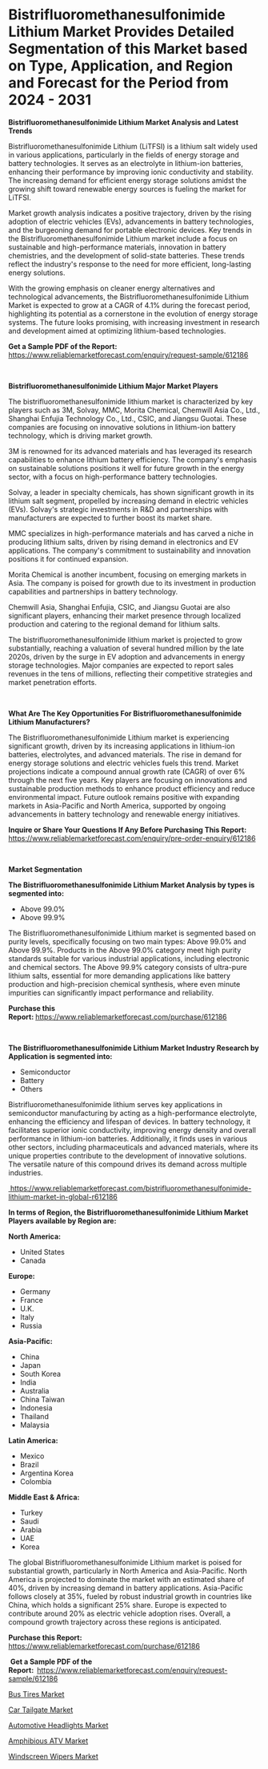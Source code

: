 <p><h1>Bistrifluoromethanesulfonimide Lithium Market Provides Detailed Segmentation of this Market based on Type, Application, and Region and Forecast for the Period from 2024 - 2031</h1></p><p><strong>Bistrifluoromethanesulfonimide Lithium Market Analysis and Latest Trends</strong></p>
<p><p>Bistrifluoromethanesulfonimide Lithium (LiTFSI) is a lithium salt widely used in various applications, particularly in the fields of energy storage and battery technologies. It serves as an electrolyte in lithium-ion batteries, enhancing their performance by improving ionic conductivity and stability. The increasing demand for efficient energy storage solutions amidst the growing shift toward renewable energy sources is fueling the market for LiTFSI.</p><p>Market growth analysis indicates a positive trajectory, driven by the rising adoption of electric vehicles (EVs), advancements in battery technologies, and the burgeoning demand for portable electronic devices. Key trends in the Bistrifluoromethanesulfonimide Lithium market include a focus on sustainable and high-performance materials, innovation in battery chemistries, and the development of solid-state batteries. These trends reflect the industry's response to the need for more efficient, long-lasting energy solutions. </p><p>With the growing emphasis on cleaner energy alternatives and technological advancements, the Bistrifluoromethanesulfonimide Lithium Market is expected to grow at a CAGR of 4.1% during the forecast period, highlighting its potential as a cornerstone in the evolution of energy storage systems. The future looks promising, with increasing investment in research and development aimed at optimizing lithium-based technologies.</p></p>
<p><strong>Get a Sample PDF of the Report:&nbsp;</strong> <a href="https://www.reliablemarketforecast.com/enquiry/request-sample/612186?utm_campaign=1874&utm_medium=2&utm_source=Github&utm_content=ia&utm_term=10122024&utm_id=bistrifluoromethanesulfonimide-lithium">https://www.reliablemarketforecast.com/enquiry/request-sample/612186</a></p>
<p>&nbsp;</p>
<p><strong>Bistrifluoromethanesulfonimide Lithium Major Market Players</strong></p>
<p><p>The bistrifluoromethanesulfonimide lithium market is characterized by key players such as 3M, Solvay, MMC, Morita Chemical, Chemwill Asia Co., Ltd., Shanghai Enfujia Technology Co., Ltd., CSIC, and Jiangsu Guotai. These companies are focusing on innovative solutions in lithium-ion battery technology, which is driving market growth.</p><p>3M is renowned for its advanced materials and has leveraged its research capabilities to enhance lithium battery efficiency. The company's emphasis on sustainable solutions positions it well for future growth in the energy sector, with a focus on high-performance battery technologies.</p><p>Solvay, a leader in specialty chemicals, has shown significant growth in its lithium salt segment, propelled by increasing demand in electric vehicles (EVs). Solvay's strategic investments in R&D and partnerships with manufacturers are expected to further boost its market share.</p><p>MMC specializes in high-performance materials and has carved a niche in producing lithium salts, driven by rising demand in electronics and EV applications. The company's commitment to sustainability and innovation positions it for continued expansion.</p><p>Morita Chemical is another incumbent, focusing on emerging markets in Asia. The company is poised for growth due to its investment in production capabilities and partnerships in battery technology.</p><p>Chemwill Asia, Shanghai Enfujia, CSIC, and Jiangsu Guotai are also significant players, enhancing their market presence through localized production and catering to the regional demand for lithium salts.</p><p>The bistrifluoromethanesulfonimide lithium market is projected to grow substantially, reaching a valuation of several hundred million by the late 2020s, driven by the surge in EV adoption and advancements in energy storage technologies. Major companies are expected to report sales revenues in the tens of millions, reflecting their competitive strategies and market penetration efforts.</p></p>
<p>&nbsp;</p>
<p><strong>What Are The Key Opportunities For Bistrifluoromethanesulfonimide Lithium Manufacturers?</strong></p>
<p><p>The Bistrifluoromethanesulfonimide Lithium market is experiencing significant growth, driven by its increasing applications in lithium-ion batteries, electrolytes, and advanced materials. The rise in demand for energy storage solutions and electric vehicles fuels this trend. Market projections indicate a compound annual growth rate (CAGR) of over 6% through the next five years. Key players are focusing on innovations and sustainable production methods to enhance product efficiency and reduce environmental impact. Future outlook remains positive with expanding markets in Asia-Pacific and North America, supported by ongoing advancements in battery technology and renewable energy initiatives.</p></p>
<p><strong>Inquire or Share Your Questions If Any Before Purchasing This Report:</strong> <a href="https://www.reliablemarketforecast.com/enquiry/pre-order-enquiry/612186?utm_campaign=1874&utm_medium=2&utm_source=Github&utm_content=ia&utm_term=10122024&utm_id=bistrifluoromethanesulfonimide-lithium">https://www.reliablemarketforecast.com/enquiry/pre-order-enquiry/612186</a></p>
<p>&nbsp;</p>
<p><strong>Market Segmentation</strong></p>
<p><strong>The Bistrifluoromethanesulfonimide Lithium Market Analysis by types is segmented into:</strong></p>
<p><ul><li>Above 99.0%</li><li>Above 99.9%</li></ul></p>
<p><p>The Bistrifluoromethanesulfonimide Lithium market is segmented based on purity levels, specifically focusing on two main types: Above 99.0% and Above 99.9%. Products in the Above 99.0% category meet high purity standards suitable for various industrial applications, including electronic and chemical sectors. The Above 99.9% category consists of ultra-pure lithium salts, essential for more demanding applications like battery production and high-precision chemical synthesis, where even minute impurities can significantly impact performance and reliability.</p></p>
<p><strong>Purchase this Report:&nbsp;</strong><a href="https://www.reliablemarketforecast.com/purchase/612186?utm_campaign=1874&utm_medium=2&utm_source=Github&utm_content=ia&utm_term=10122024&utm_id=bistrifluoromethanesulfonimide-lithium">https://www.reliablemarketforecast.com/purchase/612186</a></p>
<p>&nbsp;</p>
<p><strong>The Bistrifluoromethanesulfonimide Lithium Market Industry Research by Application is segmented into:</strong></p>
<p><ul><li>Semiconductor</li><li>Battery</li><li>Others</li></ul></p>
<p><p>Bistrifluoromethanesulfonimide lithium serves key applications in semiconductor manufacturing by acting as a high-performance electrolyte, enhancing the efficiency and lifespan of devices. In battery technology, it facilitates superior ionic conductivity, improving energy density and overall performance in lithium-ion batteries. Additionally, it finds uses in various other sectors, including pharmaceuticals and advanced materials, where its unique properties contribute to the development of innovative solutions. The versatile nature of this compound drives its demand across multiple industries.</p></p>
<p><a href="https://www.reliablemarketforecast.com/bistrifluoromethanesulfonimide-lithium-market-in-global-r612186?utm_campaign=1874&utm_medium=2&utm_source=Github&utm_content=ia&utm_term=10122024&utm_id=bistrifluoromethanesulfonimide-lithium">&nbsp;https://www.reliablemarketforecast.com/bistrifluoromethanesulfonimide-lithium-market-in-global-r612186</a></p>
<p><strong>In terms of Region, the Bistrifluoromethanesulfonimide Lithium Market Players available by Region are:</strong></p>
<p>
    <p> <strong> North America: </strong>
        <ul>
            <li>United States</li>
            <li>Canada</li>
        </ul>
        </p> 
    <p> <strong> Europe: </strong>
        <ul>
            <li>Germany</li>
            <li>France</li>
            <li>U.K.</li>
            <li>Italy</li>
            <li>Russia</li>
        </ul>
        </p> 
    <p> <strong> Asia-Pacific: </strong>
        <ul>
            <li>China</li>
            <li>Japan</li>
            <li>South Korea</li>
            <li>India</li>
            <li>Australia</li>
            <li>China Taiwan</li>
            <li>Indonesia</li>
            <li>Thailand</li>
            <li>Malaysia</li>
        </ul>
        </p> 
    <p> <strong> Latin America: </strong>
        <ul>
            <li>Mexico</li>
            <li>Brazil</li>
            <li>Argentina Korea</li>
            <li>Colombia</li>
        </ul>
        </p> 
    <p> <strong> Middle East & Africa: </strong>
        <ul>
            <li>Turkey</li>
            <li>Saudi</li>
            <li>Arabia</li>
            <li>UAE</li>
            <li>Korea</li>
        </ul>
    </p>
    </p>
<p><p>The global Bistrifluoromethanesulfonimide Lithium market is poised for substantial growth, particularly in North America and Asia-Pacific. North America is projected to dominate the market with an estimated share of 40%, driven by increasing demand in battery applications. Asia-Pacific follows closely at 35%, fueled by robust industrial growth in countries like China, which holds a significant 25% share. Europe is expected to contribute around 20% as electric vehicle adoption rises. Overall, a compound growth trajectory across these regions is anticipated.</p></p>
<p><strong>Purchase this Report: </strong><a href="https://www.reliablemarketforecast.com/purchase/612186?utm_campaign=1874&utm_medium=2&utm_source=Github&utm_content=ia&utm_term=10122024&utm_id=bistrifluoromethanesulfonimide-lithium">https://www.reliablemarketforecast.com/purchase/612186</a></p>
<p>&nbsp;<strong>Get a Sample PDF of the Report:&nbsp;&nbsp;</strong><a href="https://www.reliablemarketforecast.com/enquiry/request-sample/612186?utm_campaign=1874&utm_medium=2&utm_source=Github&utm_content=ia&utm_term=10122024&utm_id=bistrifluoromethanesulfonimide-lithium">https://www.reliablemarketforecast.com/enquiry/request-sample/612186</a></p>
<p><strong></strong></p>
<p><p><a href="https://www.linkedin.com/pulse/market-insights-global-bus-tires-forecast-innovation-trends-mf7oe?utm_campaign=1874&utm_medium=2&utm_source=Github&utm_content=ia&utm_term=10122024&utm_id=bistrifluoromethanesulfonimide-lithium">Bus Tires Market</a></p><p><a href="https://www.linkedin.com/pulse/emerging-trends-car-tailgate-market-global-outlook-future-um3he?utm_campaign=1874&utm_medium=2&utm_source=Github&utm_content=ia&utm_term=10122024&utm_id=bistrifluoromethanesulfonimide-lithium">Car Tailgate Market</a></p><p><a href="https://www.linkedin.com/pulse/automotive-headlights-market-demand-revenue-insights-qp7he?utm_campaign=1874&utm_medium=2&utm_source=Github&utm_content=ia&utm_term=10122024&utm_id=bistrifluoromethanesulfonimide-lithium">Automotive Headlights Market</a></p><p><a href="https://www.linkedin.com/pulse/amphibious-atv-market-size-growth-trends-statistics-forecasts-3vwxe?utm_campaign=1874&utm_medium=2&utm_source=Github&utm_content=ia&utm_term=10122024&utm_id=bistrifluoromethanesulfonimide-lithium">Amphibious ATV Market</a></p><p><a href="https://www.linkedin.com/pulse/providing-industry-analysis-andforecasts-between-2024-2031-a1zxe?utm_campaign=1874&utm_medium=2&utm_source=Github&utm_content=ia&utm_term=10122024&utm_id=bistrifluoromethanesulfonimide-lithium">Windscreen Wipers Market</a></p></p>